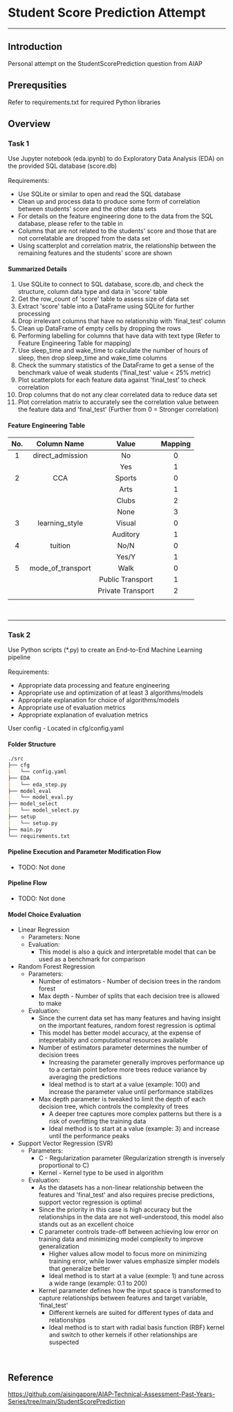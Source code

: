 # Student Score Prediction Attempt
---

## Introduction
Personal attempt on the StudentScorePrediction question from AIAP

## Prerequsities
Refer to requirements.txt for required Python libraries <br>

## Overview
### Task 1
Use Jupyter notebook (eda.ipynb) to do Exploratory Data Analysis (EDA) on the provided SQL database (score.db) <br> <br>
Requirements:
- Use SQLite or similar to open and read the SQL database
- Clean up and process data to produce some form of correlation between students' score and the other data sets
- For details on the feature engineering done to the data from the SQL database, please refer to the table in 
- Columns that are not related to the students' score and those that are not correlatable are dropped from the data set
- Using scatterplot and correlation matrix, the relationship between the remaining features and the students' score are shown

#### Summarized Details
1. Use SQLite to connect to SQL database, score.db, and check the structure, column data type and data in 'score' table
2. Get the row_count of 'score' table to assess size of data set
3. Extract 'score' table into a DataFrame using SQLite for further processing
4. Drop irrelevant columns that have no relationship with 'final_test' column
5. Clean up DataFrame of empty cells by dropping the rows
6. Performing labelling for columns that have data with text type (Refer to Feature Engineering Table for mapping)
7. Use sleep_time and wake_time to calculate the number of hours of sleep, then drop sleep_time and wake_time columns
8. Check the summary statistics of the DataFrame to get a sense of the benchmark value of weak students ('final_test' value <  25% metric)
9. Plot scatterplots for each feature data against 'final_test' to check correlation
10. Drop columns that do not any clear correlated data to reduce data set
11. Plot correlation matrix to accurately see the correlation value between the feature data and 'final_test' (Further from 0 = Stronger correlation)


#### Feature Engineering Table
| No. | Column Name | Value | Mapping |
| :-: | :---------: | :---: | :-----: |
|  1  | direct_admission  |         No        | 0 |
|     |                   |         Yes       | 1 |
|  2  |       CCA         |       Sports      | 0 |
|     |                   |        Arts       | 1 | 
|     |                   |        Clubs      | 2 |
|     |                   |        None       | 3 |
|  3  |  learning_style   |       Visual      | 0 |
|     |                   |      Auditory     | 1 |
|  4  |      tuition      |        No/N       | 0 |
|     |                   |       Yes/Y       | 1 |
|  5  | mode_of_transport |        Walk       | 0 |
|     |                   | Public Transport  | 1 |
|     |                   | Private Transport | 2 |
|     |                   |                   |   |

<br>

----

### Task 2
Use Python scripts (*.py) to create an End-to-End Machine Learning pipeline <br> <br>
Requirements:
- Appropriate data processing and feature engineering
- Appropriate use and optimization of at least 3 algorithms/models
- Appropriate explanation for choice of algorithms/models
- Appropriate use of evaluation metrics
- Appropriate explanation of evaluation metrics

User config - Located in cfg/config.yaml

#### Folder Structure
```md
./src
├── cfg
|   └── config.yaml
├── EDA
|   └── eda_step.py
├── model_eval
|   └── model_eval.py
├── model_select
|   └── model_select.py
├── setup
|   └── setup.py
├── main.py
└── requirements.txt
```

#### Pipeline Execution and Parameter Modification Flow
- TODO: Not done

#### Pipeline Flow
- TODO: Not done

#### Model Choice Evaluation
- Linear Regression
    - Parameters: None
    - Evaluation:
        - This model is also a quick and interpretable model that can be used as a benchmark for comparison
- Random Forest Regression
    - Parameters:
        - Number of estimators - Number of decision trees in the random forest
        - Max depth - Number of splits that each decision tree is allowed to make
    - Evaluation:
        - Since the current data set has many features and having insight on the important features, random forest regression is optimal
        - This model has better model accuracy, at the expense of intepretabiity and computational resources available
        - Number of estimators parameter determines the number of decision trees
            - Increasing the parameter generally improves performance up to a certain point before more trees reduce variance by averaging the predictions
            - Ideal method is to start at a value (example: 100) and increase the parameter value until performance stabilizes
        - Max depth parameter is tweaked to limit the depth of each decision tree, which controls the complexity of trees
            - A deeper tree captures more complex patterns but there is a risk of overfitting the training data
            - Ideal method is to start at a value (example: 3) and increase until the performance peaks
- Support Vector Regression (SVR)
    - Parameters:
        - C - Regularization parameter (Regularization strength is inversely proportional to C)
        - Kernel - Kernel type to be used in algorithm
    - Evaluation:
        - As the datasets has a non-linear relationship between the features and 'final_test' and also requires precise predictions, support vector regression is optimal
        - Since the priority in this case is high accuracy but the relationships in the data are not well-understood, this model also stands out as an excellent choice
        - C parameter controls trade-off between achieving low error on training data and minimizing model complexity to improve generalization
            - Higher values allow model to focus more on minimizing training error, while lower values emphasize simpler models that generalize better
            - Ideal method is to start at a value (exmple: 1) and tune across a wide range (example: 0.1 to 200)
        - Kernel parameter defines how the input space is transformed to capture relationships between features and target variable, 'final_test'
            - Different kernels are suited for different types of data and relationships
            - Ideal method is to start with radial basis function (RBF) kernel and switch to other kernels if other relationships are suspected

<br>

## Reference
https://github.com/aisingapore/AIAP-Technical-Assessment-Past-Years-Series/tree/main/StudentScorePrediction